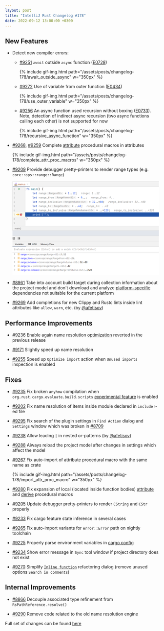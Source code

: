 ```yaml
---
layout: post
title: "IntelliJ Rust Changelog #178"
date: 2022-09-12 13:00:00 +0300
---
```



## New Features

* Detect new compiler errors:

  * [#9251] `await` outside `async` function ([E0728](https://doc.rust-lang.org/error-index.html#E0728))

    {% include gif-img.html path="/assets/posts/changelog-178/await_outside_async" w="350px" %}

  * [#9272] Use of variable from outer function ([E0434](https://doc.rust-lang.org/error-index.html#E0434))

    {% include gif-img.html path="/assets/posts/changelog-178/use_outer_variable" w="350px" %}

  * [#9256] An async function used recursion without boxing ([E0733](https://doc.rust-lang.org/error-index.html#E0733)). Note, detection of indirect async recursion (two async functions calling each other) is not supported for now

    {% include gif-img.html path="/assets/posts/changelog-178/recursive_async_function" w="350px" %}

* [#9268], [#9259] Complete [attribute](https://doc.rust-lang.org/reference/procedural-macros.html#attribute-macros) procedural macros in attributes

  {% include gif-img.html path="/assets/posts/changelog-178/complete_attr_proc_macros" w="350px" %}

* [#9209] Provide debugger pretty-printers to render range types (e.g. `core::ops::range::Range`)

  <img src="/assets/posts/changelog-178/pretty_printers_range_types.png" width="700px"/>

* [#8961] Take into account build target during collection information about the project model and don't download and analyze [platform-specific](https://doc.rust-lang.org/cargo/reference/specifying-dependencies.html#platform-specific-dependencies) dependencies not suitable for the current platform

* [#9269] Add completions for new Clippy and Rustc lints inside lint attributes like `allow`, `warn`, etc. (by [@afetisov])

## Performance Improvements

* [#9236] Enable again name resolution [optimization](https://github.com/intellij-rust/intellij-rust/pull/9021) reverted in the previous release

* [#9171] Slightly speed up name resolution

* [#9255] Speed up `Optimize import` action when `Unused imports` inspection is enabled

## Fixes

* [#9235] Fix broken `anyhow` compilation when `org.rust.cargo.evaluate.build.scripts` [experimental feature](https://plugins.jetbrains.com/plugin/8182-rust/docs/rust-faq.html#experimental-features) is enabled

* [#9202] Fix name resolution of items inside module declared in `include!`-ed file

* [#9295] Fix search of the plugin settings in `Find Action` dialog and `Settings` window which was broken in [#8709](https://github.com/intellij-rust/intellij-rust/pull/8709)

* [#9238] Allow leading `|` in nested or-patterns (by [@afetisov])

* [#9288] Always reload the project model after changes in settings which affect the model

* [#9267] Fix auto-import of attribute procedural macro with the same name as crate

  {% include gif-img.html path="/assets/posts/changelog-178/import_attr_proc_macro" w="350px" %}

* [#9280] Fix expansion of local (located inside function bodies) [attribute](https://doc.rust-lang.org/reference/procedural-macros.html#attribute-macros) and [derive](https://doc.rust-lang.org/reference/procedural-macros.html#derive-macros) procedural macros

* [#9205] Update debugger pretty-printers to render `CString` and `CStr` properly

* [#9233] Fix cargo feature state inference in several cases

* [#9265] Fix auto-import variants for `error::Error` path on nightly toolchain

* [#9225] Properly parse environment variables in [cargo config](https://doc.rust-lang.org/cargo/reference/config.html#env)

* [#9234] Show error message in `Sync` tool window if project directory does not exist

* [#9270] Simplify [`Inline function`](https://plugins.jetbrains.com/plugin/8182-rust/docs/rust-refactorings.html#extractmethod-refactoring) refactoring dialog (remove unused options `Search in comments`)

## Internal Improvements

* [#8866] Decouple associated type refinement from `RsPathReference.resolve()`

* [#9290] Remove code related to the old name resolution engine

Full set of changes can be found [here](https://github.com/intellij-rust/intellij-rust/milestone/87?closed=1)

[@afetisov]: https://github.com/afetisov

[#8866]: https://github.com/intellij-rust/intellij-rust/pull/8866
[#8961]: https://github.com/intellij-rust/intellij-rust/pull/8961
[#9171]: https://github.com/intellij-rust/intellij-rust/pull/9171
[#9202]: https://github.com/intellij-rust/intellij-rust/pull/9202
[#9205]: https://github.com/intellij-rust/intellij-rust/pull/9205
[#9209]: https://github.com/intellij-rust/intellij-rust/pull/9209
[#9225]: https://github.com/intellij-rust/intellij-rust/pull/9225
[#9233]: https://github.com/intellij-rust/intellij-rust/pull/9233
[#9234]: https://github.com/intellij-rust/intellij-rust/pull/9234
[#9235]: https://github.com/intellij-rust/intellij-rust/pull/9235
[#9236]: https://github.com/intellij-rust/intellij-rust/pull/9236
[#9238]: https://github.com/intellij-rust/intellij-rust/pull/9238
[#9251]: https://github.com/intellij-rust/intellij-rust/pull/9251
[#9255]: https://github.com/intellij-rust/intellij-rust/pull/9255
[#9256]: https://github.com/intellij-rust/intellij-rust/pull/9256
[#9259]: https://github.com/intellij-rust/intellij-rust/pull/9259
[#9265]: https://github.com/intellij-rust/intellij-rust/pull/9265
[#9267]: https://github.com/intellij-rust/intellij-rust/pull/9267
[#9268]: https://github.com/intellij-rust/intellij-rust/pull/9268
[#9269]: https://github.com/intellij-rust/intellij-rust/pull/9269
[#9270]: https://github.com/intellij-rust/intellij-rust/pull/9270
[#9272]: https://github.com/intellij-rust/intellij-rust/pull/9272
[#9280]: https://github.com/intellij-rust/intellij-rust/pull/9280
[#9288]: https://github.com/intellij-rust/intellij-rust/pull/9288
[#9290]: https://github.com/intellij-rust/intellij-rust/pull/9290
[#9295]: https://github.com/intellij-rust/intellij-rust/pull/9295
